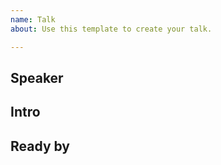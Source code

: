 ```yaml
---
name: Talk
about: Use this template to create your talk.

---
```


<!-- Please put title of your talk in the issue title -->
<!-- Please apply label "talk" -->
<!-- Please also help by applying "⚡️" or "⛰️" if you know what type of talk you will be giving -->

Speaker
---
<!-- Normally it's you :) -->

Intro
---
<!--- Write a brief paragraph describing what your talk is about. This will be used in any places where we introduce your talk -->

Ready by
---
<!-- We'll schedule your dry run to the next available spot after your ready by date -->

